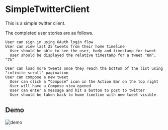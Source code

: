 SimpleTwitterClient
===================

This is a simple twitter client.

The completed user stories are as follows.


    User can sign in using OAuth login flow
    User can view last 25 tweets from their home timeline
      User should be able to see the user, body and timestamp for tweet
      User should be displayed the relative timestamp for a tweet "8m", "7h"

    User can load more tweets once they reach the bottom of the list using "infinite scroll" pagination
    User can compose a new tweet
      User can click a “Compose” icon in the Action Bar on the top right
      User will have a Compose view opened
      User can enter a message and hit a button to post to twitter
      User should be taken back to home timeline with new tweet visible
      

## Demo
![demo](demo.gif "Sample Twitter Client")
      
